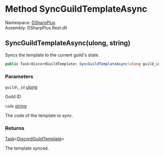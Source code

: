 # Method SyncGuildTemplateAsync

Namespace: [DSharpPlus](DSharpPlus.md)  
Assembly: DSharpPlus.Rest.dll

## <a id="DSharpPlus_DiscordRestClient_SyncGuildTemplateAsync_System_UInt64_System_String_"></a>SyncGuildTemplateAsync\(ulong, string\)

Syncs the template to the current guild's state.

```csharp
public Task<DiscordGuildTemplate> SyncGuildTemplateAsync(ulong guild_id, string code)
```

### Parameters

`guild\_id` [ulong](https://learn.microsoft.com/dotnet/api/system.uint64)

Guild ID

`code` [string](https://learn.microsoft.com/dotnet/api/system.string)

The code of the template to sync.

### Returns

[Task](https://learn.microsoft.com/dotnet/api/system.threading.tasks.task\-1)<[DiscordGuildTemplate](DSharpPlus.Entities.DiscordGuildTemplate.md)\>

The template synced.


